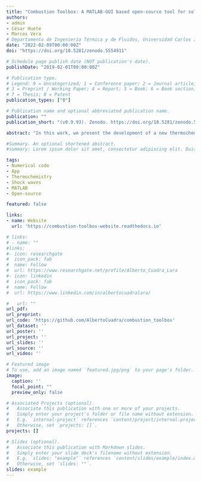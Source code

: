 ```yaml
---
title: "Combustion Toolbox: A MATLAB-GUI based open-source tool for solving gaseous combustion problems"
authors:
- admin
- César Huete
- Marcos Vera
# Departamento de Ingeniería Térmica y de Fluidos, Universidad Carlos III de Madrid, 28911 Leganés, Spain
date: "2022-02-09T00:00:00Z"
doi: "https://doi.org/10.5281/zenodo.5554911"

# Schedule page publish date (NOT publication's date).
publishDate: "2019-02-01T00:00:00Z"

# Publication type.
# Legend: 0 = Uncategorized; 1 = Conference paper; 2 = Journal article;
# 3 = Preprint / Working Paper; 4 = Report; 5 = Book; 6 = Book section;
# 7 = Thesis; 8 = Patent
publication_types: ["8"]

# Publication name and optional abbreviated publication name.
publication: ""
publication_short: "(v0.9.93). Zenodo. https://doi.org/10.5281/zenodo.5554911"

abstract: "In this work, we present the development of a new thermochemical code (hereafter Combustion Toolbox, CT) that can be applied to gaseous combustion problems, even with condensed species. The kernel of the code is based in NASA’s Chemical Equilibrium with Applications (CEA) code. The corresponding thermodynamic properties of the species are modelled with the ideal gas equation of state and an up-to-date version of NASA’s 9-coefficient polynomial fits that uses the Third millenium database which includes part of the active thermochemical tables (ATcT). Combustion Toolbox is written in a modular architectural format composed of three main modules: CT-EQUIL, CT-SD and CT-ROCKET. Firstly, CT-EQUIL stems from the minimization of the Gibbs free energy of the system using Lagrange multipliers combined with a multidimensional Newton-Raphson method, upon the condition that the mixture properties are defined by two functions of states (e.g., enthalpy and pressure). Secondly, CT-SD solves processes that involve strong changes in the dynamic pressure, such as detonations and shock waves in steady state for either normal or oblique stream configurations, including regular shock reflections. Lastly, CT-ROCKET estimates rocket propellant performance in ideal conditions. The tool has been equipped with a Graphical User Interface (GUI) developed in MATLAB and has been successfully used for both teaching and research in BSc and MSc Thesis over the last three years. Results are in excellent agreement with NASA's CEA code, CANTERA within Caltech's Shock and Detonation Toolbox (SD-Toolbox), and TEA code. Combustion Toolbox is available under an open-source GPLv3 license via https://github.com/AlbertoCuadra/combustion_toolbox and its documentation can be found in the website  https://combustion-toolbox-website.readthedocs.io."

#Summary. An optional shortened abstract.
#summary: Lorem ipsum dolor sit amet, consectetur adipiscing elit. Duis posuere tellus ac convallis placerat. Proin tincidunt magna sed ex sollicitudin condimentum.

tags:
- Numerical code
- App
- Thermochemistry
- Shock waves
- MATLAB
- Open-source

featured: false

links:
- name: Website
  url: 'https://combustion-toolbox-website.readthedocs.io'

# links:
# - name: ""
#links:
#- icon: researchgate
#  icon_pack: fab
#  name: Follow
#  url: https://www.researchgate.net/profile/Alberto_Cuadra_Lara
#- icon: linkedin
#  icon_pack: fab
#  name: Follow
#  url: https://www.linkedin.com/in/albertocuadralara/

#   url: ""
url_pdf:
url_preprint:
url_code: 'https://github.com/AlbertoCuadra/combustion_toolbox'
url_dataset: ''
url_poster: ''
url_project: ''
url_slides: ''
url_source: ''
url_video: ''

# Featured image
# To use, add an image named `featured.jpg/png` to your page's folder. 
image:
  caption: ''
  focal_point: ""
  preview_only: false

# Associated Projects (optional).
#   Associate this publication with one or more of your projects.
#   Simply enter your project's folder or file name without extension.
#   E.g. `internal-project` references `content/project/internal-project/index.md`.
#   Otherwise, set `projects: []`.
projects: []

# Slides (optional).
#   Associate this publication with Markdown slides.
#   Simply enter your slide deck's filename without extension.
#   E.g. `slides: "example"` references `content/slides/example/index.md`.
#   Otherwise, set `slides: ""`.
slides: example
---
```


